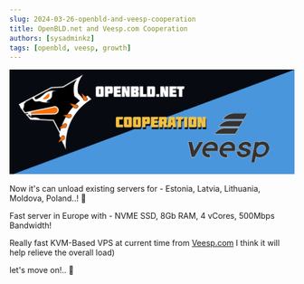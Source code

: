 ```yaml
---
slug: 2024-03-26-openbld-and-veesp-cooperation
title: OpenBLD.net and Veesp.com Cooperation
authors: [sysadminkz]
tags: [openbld, veesp, growth]
---
```


![OpenBLD.net and Veesp.com](images/openbld_and_veesp.png)

Now it's can unload existing servers for - Estonia, Latvia, Lithuania, Moldova, Poland..! 🎉

Fast server in Europe with - NVME SSD, 8Gb RAM, 4 vCores, 500Mbps Bandwidth!

Really fast KVM-Based VPS at current time from [Veesp.com](https://veesp.com/) I think it will help relieve the overall load)

let's move on!.. 🚀

